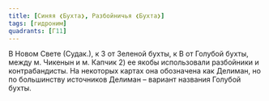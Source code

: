 ```yaml
---
title: [Синяя ❮Бухта❯, Разбойничья ❮Бухта❯]
tags: [гидроним]
quadrants: [Г11]
---
```


В Новом Свете (Судак.), к З от Зеленой бухты, к В от Голубой бухты, между м.
Чикенын и м. Капчик 2) ее якобы использовали разбойники и контрабандисты. На
некоторых картах она обозначена как Делиман, но по большинству источников
Делиман – вариант названия Голубой бухты.
